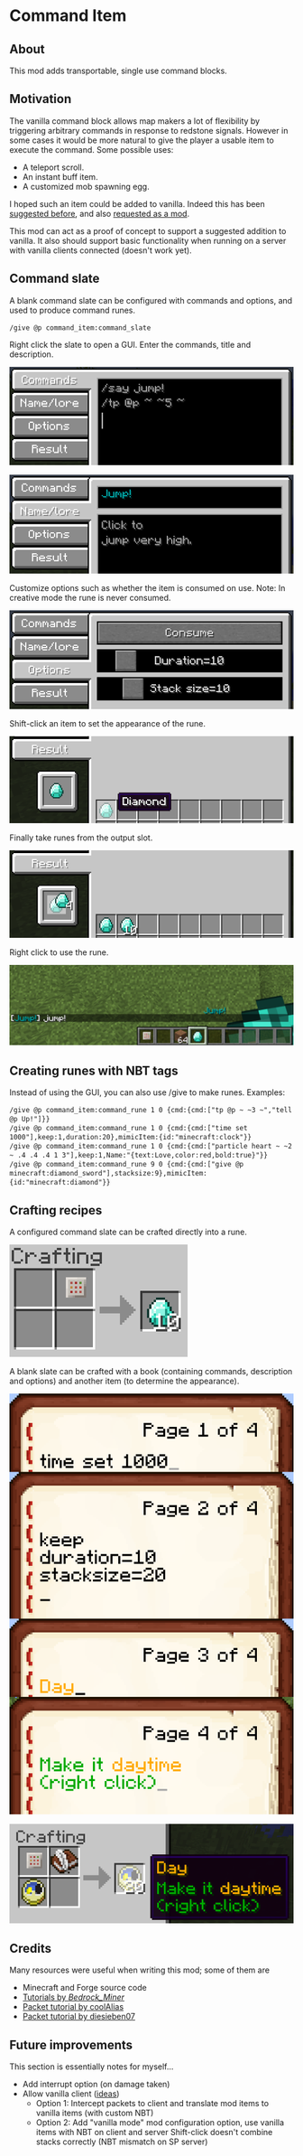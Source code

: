 # Command Item

## About

This mod adds transportable, single use command blocks.

## Motivation

The vanilla command block allows map makers a lot of flexibility by triggering arbitrary commands in response to redstone signals. However in some cases it would be more natural to give the player a usable item to execute the command. Some possible uses:
* A teleport scroll.
* An instant buff item.
* A customized mob spawning egg.

I hoped such an item could be added to vanilla. Indeed this has been [suggested before](http://www.reddit.com/r/minecraftsuggestions/comments/16oczq/consumable_command_item/),
and also [requested as a mod](http://www.minecraftforum.net/forums/mapping-and-modding/minecraft-mods/requests-ideas-for-mods/2381398-command-item-mod-request).

This mod can act as a proof of concept to support a suggested addition to vanilla. It also should support basic functionality when running on a server with vanilla clients
connected (doesn't work yet).

## Command slate

A blank command slate can be configured with commands and options, and used to produce command runes. 
```
/give @p command_item:command_slate
```
Right click the slate to open a GUI. Enter the commands, title and description.

![Entering commands](images/gui_commands.png)

![Entering title and description](images/gui_title.png)

Customize options such as whether the item is consumed on use. Note: In creative mode the rune is never consumed.

![Selecting options](images/gui_options.png)

Shift-click an item to set the appearance of the rune.

![Choosing the rune appearance](images/gui_display.png)

Finally take runes from the output slot.

![Producing the rune](images/gui_craft.png)

Right click to use the rune.

![Using the rune](images/use.png)

## Creating runes with NBT tags

Instead of using the GUI, you can also use /give to make runes. Examples:
```
/give @p command_item:command_rune 1 0 {cmd:{cmd:["tp @p ~ ~3 ~","tell @p Up!"]}}
/give @p command_item:command_rune 1 0 {cmd:{cmd:["time set 1000"],keep:1,duration:20},mimicItem:{id:"minecraft:clock"}}
/give @p command_item:command_rune 1 0 {cmd:{cmd:["particle heart ~ ~2 ~ .4 .4 .4 1 3"],keep:1,Name:"{text:Love,color:red,bold:true}"}}
/give @p command_item:command_rune 9 0 {cmd:{cmd:["give @p minecraft:diamond_sword"],stacksize:9},mimicItem:{id:"minecraft:diamond"}}
```

## Crafting recipes

A configured command slate can be crafted directly into a rune.

![Crafting a configured slate](images/crafting_configured.png)

A blank slate can be crafted with a book (containing commands, description and options) and another item (to determine the appearance).

![Example book](images/book.png)

![Crafting recipe](images/crafting.png)

## Credits
Many resources were useful when writing this mod; some of them are
* Minecraft and Forge source code
* [Tutorials by _Bedrock_Miner_](bedrockminer.jimdo.com/modding-tutorials/)
* [Packet tutorial by coolAlias](http://www.minecraftforum.net/forums/mapping-and-modding/mapping-and-modding-tutorials/2137055-1-7-x-1-8-customizing-packet-handling-with)
* [Packet tutorial by diesieben07](http://www.minecraftforge.net/forum/index.php/topic,20135.0.html)

## Future improvements

This section is essentially notes for myself...
* Add interrupt option (on damage taken)
* Allow vanilla client ([ideas](http://www.minecraftforge.net/forum/index.php/topic,31765.html))
	* Option 1: Intercept packets to client and translate mod items to vanilla items (with custom NBT)
	* Option 2: Add "vanilla mode" mod configuration option, use vanilla items with NBT on client and server
Shift-click doesn't combine stacks correctly (NBT mismatch on SP server)
